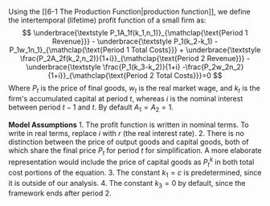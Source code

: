 Using the [[6-1 The Production Function|production function]], we define the intertemporal (lifetime) profit function of a small firm as:
$$
\underbrace{\textstyle P_1A_1f(k_1,n_1)}_{\mathclap{\text{Period 1 Revenue}}} - 
\underbrace{\textstyle P_1(k_2-k_1) -P_1w_1n_1}_{\mathclap{\text{Period 1 Total Costs}}} + \underbrace{\textstyle \frac{P_2A_2f(k_2,n_2)}{1+i}}_{\mathclap{\text{Period 2 Revenue}}} -
\underbrace{\textstyle \frac{P_1(k_3-k_2)}{1+i} -\frac{P_2w_2n_2}{1+i}}_{\mathclap{\text{Period 2 Total Costs}}}=0
$$
	Where $P_t$ is the price of final goods, $w_t$ is the real market wage, and $k_t$ is the firm's accumulated capital at period $t$, whereas $i$ is the nominal interest between period $t-1$ and $t$. By default $A_1=A_2=1$.

**Model Assumptions**
	1. The profit function is written in nominal terms. To write in real terms, replace $i$ with $r$ (the real interest rate).
	2. There is no distinction between the price of output goods and capital goods, both of which share the final price $P_t$ for period $t$ for simplification. A more elaborate representation would include the price of capital goods as $P_t^k$ in both total cost portions of the equation.
	3. The constant $k_1=c$ is predetermined, since it is outside of our analysis.
	4. The constant $k_3=0$ by default, since the framework ends after period 2.